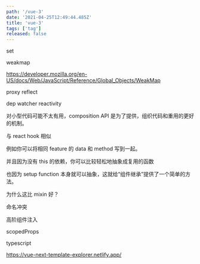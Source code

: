 ```yaml
---
path: '/vue-3'
date: '2021-04-25T12:49:44.485Z'
title: 'vue-3'
tags: ['tag']
released: false
---
```


set

weakmap

https://developer.mozilla.org/en-US/docs/Web/JavaScript/Reference/Global_Objects/WeakMap

proxy reflect

dep watcher reactivity

对小型代码可能不太有用，composition API 是为了提供，组织代码和重用的更好的机制。

与 react hook 相似

例如你可以将相同 feature 的 data 和 method 写到一起。

并且因为没有 this 的依赖，你可以比较轻松地抽象成复用的函数

也因为 setup function 本身就可以抽象，这就给“组件继承”提供了一个简单的方法。

为什么这比 mixin 好？

命名冲突

高阶组件注入

scopedProps

typescript

https://vue-next-template-explorer.netlify.app/